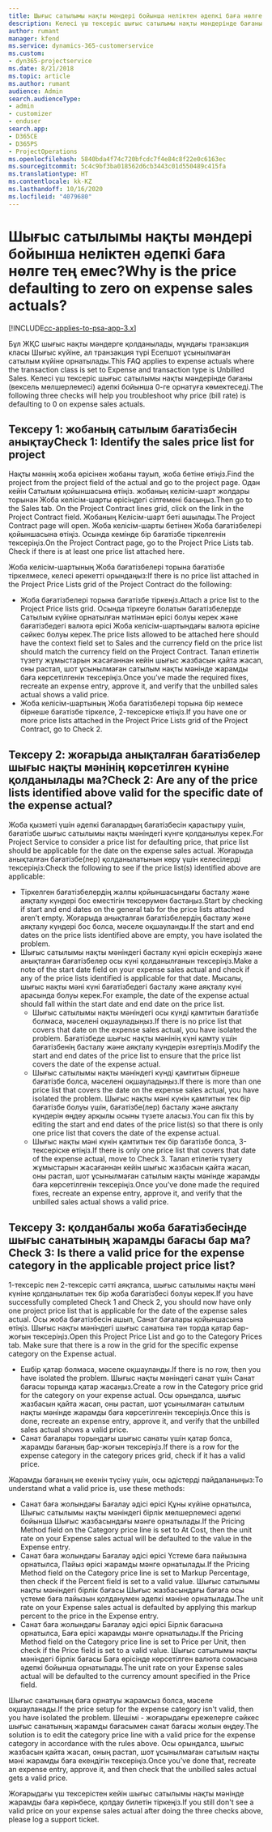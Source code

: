 ```yaml
---
title: Шығыс сатылымы нақты мәндері бойынша неліктен әдепкі баға нөлге тең емес?
description: Келесі үш тексеріс шығыс сатылымы нақты мәндерінде бағаны әдепкі бойынша 0-ге орнатуға көмектеседі.
author: rumant
manager: kfend
ms.service: dynamics-365-customerservice
ms.custom:
- dyn365-projectservice
ms.date: 8/21/2018
ms.topic: article
ms.author: rumant
audience: Admin
search.audienceType:
- admin
- customizer
- enduser
search.app:
- D365CE
- D365PS
- ProjectOperations
ms.openlocfilehash: 5840bda4f74c720bfcdc7f4e84c8f22e0c6163ec
ms.sourcegitcommit: 5c4c9bf3ba018562d6cb3443c01d550489c415fa
ms.translationtype: HT
ms.contentlocale: kk-KZ
ms.lasthandoff: 10/16/2020
ms.locfileid: "4079680"
---
```

# <a name="why-is-the-price-defaulting-to-zero-on-expense-sales-actuals"></a><span data-ttu-id="4db35-103">Шығыс сатылымы нақты мәндері бойынша неліктен әдепкі баға нөлге тең емес?</span><span class="sxs-lookup"><span data-stu-id="4db35-103">Why is the price defaulting to zero on expense sales actuals?</span></span>

[!INCLUDE[cc-applies-to-psa-app-3.x](../includes/cc-applies-to-psa-app-3x.md)]

<span data-ttu-id="4db35-104">Бұл ЖҚС шығыс нақты мәндерге қолданылады, мұндағы транзакция класы Шығыс күйіне, ал транзакция түрі Есепшот ұсынылмаған сатылым күйіне орнатылады.</span><span class="sxs-lookup"><span data-stu-id="4db35-104">This FAQ applies to expense actuals where the transaction class is set to Expense and transaction type is Unbilled Sales.</span></span> <span data-ttu-id="4db35-105">Келесі үш тексеріс шығыс сатылымы нақты мәндерінде бағаны (вексель мөлшерлемесі) әдепкі бойынша 0-ге орнатуға көмектеседі.</span><span class="sxs-lookup"><span data-stu-id="4db35-105">The following three checks will help you troubleshoot why price (bill rate) is defaulting to 0 on expense sales actuals.</span></span>

## <a name="check-1-identify-the-sales-price-list-for-project"></a><span data-ttu-id="4db35-106">Тексеру 1: жобаның сатылым бағатізбесін анықтау</span><span class="sxs-lookup"><span data-stu-id="4db35-106">Check 1: Identify the sales price list for project</span></span>

<span data-ttu-id="4db35-107">Нақты мәннің жоба өрісінен жобаны тауып, жоба бетіне өтіңіз.</span><span class="sxs-lookup"><span data-stu-id="4db35-107">Find the project from the project field of the actual and go to the project page.</span></span> <span data-ttu-id="4db35-108">Одан кейін Сатылым қойыншасына өтіңіз. жобаның келісім-шарт жолдары торынан Жоба келісім-шарты өрісіндегі сілтемені басыңыз.</span><span class="sxs-lookup"><span data-stu-id="4db35-108">Then go to the Sales tab. On the Project Contract lines grid, click on the link in the Project Contract field.</span></span> <span data-ttu-id="4db35-109">Жобаның Келісім-шарт беті ашылады.</span><span class="sxs-lookup"><span data-stu-id="4db35-109">The Project Contract page will open.</span></span> <span data-ttu-id="4db35-110">Жоба келісім-шарты бетінен Жоба бағатізбелері қойыншасына өтіңіз. Осында кемінде бір бағатізбе тіркелгенін тексеріңіз.</span><span class="sxs-lookup"><span data-stu-id="4db35-110">On the Project Contract page, go to the Project Price Lists tab. Check if there is at least one price list attached here.</span></span>

<span data-ttu-id="4db35-111">Жоба келісім-шартының Жоба бағатізбелері торына бағатізбе тіркелмесе, келесі әрекетті орындаңыз:</span><span class="sxs-lookup"><span data-stu-id="4db35-111">If there is no price list attached in the Project Price Lists grid of the Project Contract do the following:</span></span>

- <span data-ttu-id="4db35-112">Жоба бағатізбелері торына бағатізбе тіркеңіз.</span><span class="sxs-lookup"><span data-stu-id="4db35-112">Attach a price list to the Project Price lists grid.</span></span> <span data-ttu-id="4db35-113">Осында тіркеуге болатын бағатізбелерде Сатылым күйіне орнатылған мәтінмән өрісі болуы керек және бағатізбедегі валюта өрісі Жоба келісім-шартындағы валюта өрісіне сәйкес болуы керек.</span><span class="sxs-lookup"><span data-stu-id="4db35-113">The price lists allowed to be attached here should have the context field set to Sales and the currency field on the price list should match the currency field on the Project Contract.</span></span> <span data-ttu-id="4db35-114">Талап етілетін түзету жұмыстарын жасағаннан кейін шығыс жазбасын қайта жасап, оны растап, шот ұсынылмаған сатылым нақты мәнінде жарамды баға көрсетілгенін тексеріңіз.</span><span class="sxs-lookup"><span data-stu-id="4db35-114">Once you’ve made the required fixes, recreate an expense entry, approve it, and verify that the unbilled sales actual shows a valid price.</span></span>
- <span data-ttu-id="4db35-115">Жоба келісім-шартының Жоба бағатізбелері торына бір немесе бірнеше бағатізбе тіркелсе, 2-тексеріске өтіңіз.</span><span class="sxs-lookup"><span data-stu-id="4db35-115">If you have one or more price lists attached in the Project Price Lists grid of the Project Contract, go to Check 2.</span></span>

## <a name="check-2-are-any-of-the-price-lists-identified-above-valid-for-the-specific-date-of-the-expense-actual"></a><span data-ttu-id="4db35-116">Тексеру 2: жоғарыда анықталған бағатізбелер шығыс нақты мәнінің көрсетілген күніне қолданылады ма?</span><span class="sxs-lookup"><span data-stu-id="4db35-116">Check 2: Are any of the price lists identified above valid for the specific date of the expense actual?</span></span>

<span data-ttu-id="4db35-117">Жоба қызметі үшін әдепкі бағалардың бағатізбесін қарастыру үшін, бағатізбе шығыс сатылымы нақты мәніндегі күнге қолданылуы керек.</span><span class="sxs-lookup"><span data-stu-id="4db35-117">For Project Service to consider a price list for defaulting price, that price list should be applicable for the date on the expense sales actual.</span></span> <span data-ttu-id="4db35-118">Жоғарыда анықталған бағатізбе(лер) қолданылатынын көру үшін келесілерді тексеріңіз:</span><span class="sxs-lookup"><span data-stu-id="4db35-118">Check the following to see if the price list(s) identified above are applicable:</span></span>

- <span data-ttu-id="4db35-119">Тіркелген бағатізбелердің жалпы қойыншасындағы басталу және аяқталу күндері бос еместігін тексерумен бастаңыз.</span><span class="sxs-lookup"><span data-stu-id="4db35-119">Start by checking if start and end dates on the general tab for the price lists attached aren’t empty.</span></span> <span data-ttu-id="4db35-120">Жоғарыда анықталған бағатізбелердің басталу және аяқталу күндері бос болса, мәселе оқшауланды.</span><span class="sxs-lookup"><span data-stu-id="4db35-120">If the start and end dates on the price lists identified above are empty, you have isolated the problem.</span></span> 
- <span data-ttu-id="4db35-121">Шығыс сатылымы нақты мәніндегі басталу күні өрісін ескеріңіз және анықталған бағатізбелер осы күні қолданылғанын тексеріңіз.</span><span class="sxs-lookup"><span data-stu-id="4db35-121">Make a note of the start date field on your expense sales actual and check if any of the price lists identified is applicable for that date.</span></span> <span data-ttu-id="4db35-122">Мысалы, шығыс нақты мәні күні бағатізбедегі басталу және аяқталу күні арасында болуы керек.</span><span class="sxs-lookup"><span data-stu-id="4db35-122">For example, the date of the expense actual should fall within the start date and end date on the price list.</span></span> 
    - <span data-ttu-id="4db35-123">Шығыс сатылымы нақты мәніндегі осы күнді қамтитын бағатізбе болмаса, мәселені оқшауладыңыз.</span><span class="sxs-lookup"><span data-stu-id="4db35-123">If there is no price list that covers that date on the expense sales actual, you have isolated the problem.</span></span> <span data-ttu-id="4db35-124">Бағатізбеде шығыс нақты мәнінің күні қамту үшін бағатізбенің басталу және аяқталу күндерін өзгертіңіз.</span><span class="sxs-lookup"><span data-stu-id="4db35-124">Modify the start and end dates of the price list to ensure that the price list covers the date of the expense actual.</span></span> 
    - <span data-ttu-id="4db35-125">Шығыс сатылымы нақты мәніндегі күнді қамтитын бірнеше бағатізбе болса, мәселені оқшауладыңыз.</span><span class="sxs-lookup"><span data-stu-id="4db35-125">If there is more than one price list that covers the date on the expense sales actual, you have isolated the problem.</span></span> <span data-ttu-id="4db35-126">Шығыс нақты мәні күнін қамтитын тек бір бағатізбе болуы үшін, бағатізбе(лер) басталу және аяқталу күндерін өңдеу арқылы осыны түзете аласыз.</span><span class="sxs-lookup"><span data-stu-id="4db35-126">You can fix this by editing the start and end dates of the price list(s) so that there is only one price list that covers the date of the expense actual.</span></span> 
    - <span data-ttu-id="4db35-127">Шығыс нақты мәні күнін қамтитын тек бір бағатізбе болса, 3-тексеріске өтіңіз.</span><span class="sxs-lookup"><span data-stu-id="4db35-127">If there is only one price list that covers that date of the expense actual, move to Check 3.</span></span>
<span data-ttu-id="4db35-128">Талап етілетін түзету жұмыстарын жасағаннан кейін шығыс жазбасын қайта жасап, оны растап, шот ұсынылмаған сатылым нақты мәнінде жарамды баға көрсетілгенін тексеріңіз.</span><span class="sxs-lookup"><span data-stu-id="4db35-128">Once you’ve done made the required fixes, recreate an expense entry, approve it, and verify that the unbilled sales actual shows a valid price.</span></span>

## <a name="check-3-is-there-a-valid-price-for-the-expense-category-in-the-applicable-project-price-list"></a><span data-ttu-id="4db35-129">Тексеру 3: қолданбалы жоба бағатізбесінде шығыс санатының жарамды бағасы бар ма?</span><span class="sxs-lookup"><span data-stu-id="4db35-129">Check 3: Is there a valid price for the expense category in the applicable project price list?</span></span> 

<span data-ttu-id="4db35-130">1-тексеріс пен 2-тексеріс сәтті аяқталса, шығыс сатылымы нақты мәні күніне қолданылатын тек бір жоба бағатізбесі болуы керек.</span><span class="sxs-lookup"><span data-stu-id="4db35-130">If you have successfully completed Check 1 and Check 2, you should now have only one project price list that is applicable for the date of the expense sales actual.</span></span> <span data-ttu-id="4db35-131">Осы жоба бағатізбесін ашып, Санат бағалары қойыншасына өтіңіз. Шығыс нақты мәніндегі шығыс санатына тән торда қатар бар-жоғын тексеріңіз.</span><span class="sxs-lookup"><span data-stu-id="4db35-131">Open this Project Price List and go to the Category Prices tab. Make sure that there is a row in the grid for the specific expense category on the Expense actual.</span></span>
 
- <span data-ttu-id="4db35-132">Ешбір қатар болмаса, мәселе оқшауланды.</span><span class="sxs-lookup"><span data-stu-id="4db35-132">If there is no row, then you have isolated the problem.</span></span> <span data-ttu-id="4db35-133">Шығыс нақты мәніндегі санат үшін Санат бағасы торында қатар жасаңыз.</span><span class="sxs-lookup"><span data-stu-id="4db35-133">Create a row in the Category price grid for the category on your expense actual.</span></span> <span data-ttu-id="4db35-134">Осы орындалса, шығыс жазбасын қайта жасап, оны растап, шот ұсынылмаған сатылым нақты мәнінде жарамды баға көрсетілгенін тексеріңіз.</span><span class="sxs-lookup"><span data-stu-id="4db35-134">Once this is done, recreate an expense entry, approve it, and verify that the unbilled sales actual shows a valid price.</span></span> 
- <span data-ttu-id="4db35-135">Санат бағалары торындағы шығыс санаты үшін қатар болса, жарамды бағаның бар-жоғын тексеріңіз.</span><span class="sxs-lookup"><span data-stu-id="4db35-135">If there is a row for the expense category in the category prices grid, check if it has a valid price.</span></span>

<span data-ttu-id="4db35-136">Жарамды бағаның не екенін түсіну үшін, осы әдістерді пайдаланыңыз:</span><span class="sxs-lookup"><span data-stu-id="4db35-136">To understand what a valid price is, use these methods:</span></span>

- <span data-ttu-id="4db35-137">Санат баға жолындағы Бағалау әдісі өрісі Құны күйіне орнатылса, Шығыс сатылымы нақты мәніндегі бірлік мөлшерлемесі әдепкі бойынша Шығыс жазбасындағы мәнге орнатылады.</span><span class="sxs-lookup"><span data-stu-id="4db35-137">If the Pricing Method field on the Category price line is set to At Cost, then the unit rate on your Expense sales actual will be defaulted to the value in the Expense entry.</span></span>
- <span data-ttu-id="4db35-138">Санат баға жолындағы Бағалау әдісі өрісі Үстеме баға пайызына орнатылса, Пайыз өрісі жарамды мәнге орнатылады.</span><span class="sxs-lookup"><span data-stu-id="4db35-138">If the Pricing Method field on the Category price line is set to Markup Percentage, then check if the Percent field is set to a valid value.</span></span> <span data-ttu-id="4db35-139">Шығыс сатылымы нақты мәніндегі бірлік бағасы Шығыс жазбасындағы бағаға осы үстеме баға пайызын қолданумен әдепкі мәніне орнатылады.</span><span class="sxs-lookup"><span data-stu-id="4db35-139">The unit rate on your Expense sales actual is defaulted by applying this markup percent to the price in the Expense entry.</span></span>
- <span data-ttu-id="4db35-140">Санат баға жолындағы Бағалау әдісі өрісі Бірлік бағасына орнатылса, Баға өрісі жарамды мәнге орнатылады.</span><span class="sxs-lookup"><span data-stu-id="4db35-140">If the Pricing Method field on the Category price line is set to Price per Unit, then check if the Price field is set to a valid value.</span></span> <span data-ttu-id="4db35-141">Шығыс сатылымы нақты мәніндегі бірлік бағасы Баға өрісінде көрсетілген валюта сомасына әдепкі бойынша орнатылады.</span><span class="sxs-lookup"><span data-stu-id="4db35-141">The unit rate on your Expense sales actual will be defaulted to the currency amount specified in the Price field.</span></span>

<span data-ttu-id="4db35-142">Шығыс санатының баға орнатуы жарамсыз болса, мәселе оқшауланады.</span><span class="sxs-lookup"><span data-stu-id="4db35-142">If the price setup for the expense category isn't valid, then you have isolated the problem.</span></span> <span data-ttu-id="4db35-143">Шешімі - жоғарыдағы ережелерге сәйкес шығыс санатының жарамды бағасымен санат бағасы жолын өңдеу.</span><span class="sxs-lookup"><span data-stu-id="4db35-143">The solution is to edit the category price line with a valid price for the expense category in accordance with the rules above.</span></span> <span data-ttu-id="4db35-144">Осы орындалса, шығыс жазбасын қайта жасап, оның растап, шот ұсынылмаған сатылым нақты мәні жарамды баға екендігін тексеріңіз.</span><span class="sxs-lookup"><span data-stu-id="4db35-144">Once you’ve done that, recreate an expense entry, approve it, and then check that the unbilled sales actual gets a valid price.</span></span>

<span data-ttu-id="4db35-145">Жоғарыдағы үш тексерістен кейін шығыс сатылымы нақты мәнінде жарамды баға көрінбесе, қолдау билетін тіркеңіз.</span><span class="sxs-lookup"><span data-stu-id="4db35-145">If you still don't see a valid price on your expense sales actual after doing the three checks above, please log a support ticket.</span></span>


